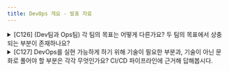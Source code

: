 ```yaml
---
title: DevOps 개요 - 발표 자료
---
```


<details>
<summary> [C126] (Dev팀과 Ops팀) 각 팀의 목표는 어떻게 다른가요? 두 팀의 목표에서 상충되는 부분이 존재하나요? </summary>  
<div markdown="1"> 

 Dev는 development의 약자로 코드 개발, 배포, 업데이트, 새로운 기능 제공 등 변화에 대한 관심이 많고,  
 Ops는 Operations의 약자로 앱의 안정성, 인프라 관리, 모니터링 등 안정성에 관심이 많습니다.  
  > <span style="color:red"> 서로 다른 목표 때문에 변경과 서비스를 관리하는 방식이 다르고 별도의 프로그램을 사용하게 됩니다. </span>  
 
 <출처> [google]: https://www.slideshare.net

</div>
</details>  


<details>
<summary>  [C127] DevOps를 실현 가능하게 하기 위해 기술이 필요한 부분과, 기술이 아닌 문화로 풀어야 할 부분은 각각 무엇인가요? CI/CD 파이프라인에 근거해 답해봅시다. </summary>
<div markdown="1"> 

● CI 과정에서 code는 코드 저장소에 코드를 push하는 과정, build는 코드저장소에 있는 코드에 대해 유닛 테스트를 실시하고 빌드하는 과정, test는 빌드 후 결과물이 다른 컴포넌트와 잘 통합 되는지 진행하는 과정으로, 서로 다른 팀이 만든 기능들을 통합하고 테스트하는 과정이기 때문에 협업 등 문화가 필요하다고 생각하며,  
● 또한 plan은 파이프라인의 계획을 짠다는 관점에서 협업, 의견을 주고 받는 과정, CD 과정 중 release는 배포 가능한 패키지를 만드는 과정, deploy는 프로비저닝하고 고객들에게 서비스를 제공하는 과정, operate는 서비스 중 생길 수 있는 일과 문제를 감지하는 과정으로, release, deploy, operate는 서비스의 지속적인 전달이 중점이므로 기술이, plan은 협업이 중시 되기 때문에 문화가 필요할 것이라고 생각합니다.
   
</div>
</details>  
